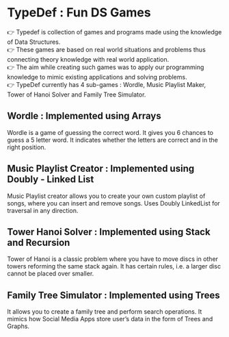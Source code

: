 # TypeDef : Fun DS Games

👉 Typedef is collection of games and programs made using the knowledge of Data Structures.<br />
👉 These games are based on real world situations and problems thus connecting theory knowledge with real world application.<br />
👉 The aim while creating such games was to apply our programming knowledge to mimic existing applications and solving problems.<br />
👉 TypeDef currently has 4 sub-games : Wordle, Music Playlist Maker, Tower of Hanoi Solver and Family Tree Simulator.

## Wordle : Implemented using Arrays

Wordle is a game of guessing the correct word. It gives you 6 chances to guess a 5 letter word. It indicates whether the letters are correct and in the right position.

## Music Playlist Creator : Implemented using Doubly - Linked List

Music Playlist creator allows you to create your own custom playlist of songs, where you can insert and remove songs. Uses Doubly LinkedList for traversal in any direction.

## Tower Hanoi Solver : Implemented using Stack and Recursion

Tower of Hanoi is a classic problem where you have to move discs in other towers reforming the same stack again. It has certain rules, i.e. a larger disc cannot be placed over smaller.

## Family Tree Simulator : Implemented using Trees

It allows you to create a family tree and perform search operations. It mimics how Social Media Apps store user’s data in the form of Trees and Graphs.





